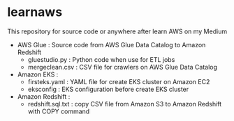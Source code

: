 # learnaws

This repository for source code or anywhere after learn AWS on my Medium 

- AWS Glue : Source code from AWS Glue Data Catalog to Amazon Redshift
  - gluestudio.py : Python code when use for ETL jobs
  - mergeclean.csv : CSV file for crawlers on AWS Glue Data Catalog
- Amazon EKS : 
  - firsteks.yaml : YAML file for create EKS cluster on Amazon EC2
  - eksconfig : EKS configuration before create EKS cluster
- Amazon Redshift :
  - redshift.sql.txt : copy CSV file from Amazon S3 to Amazon Redshift with COPY command
